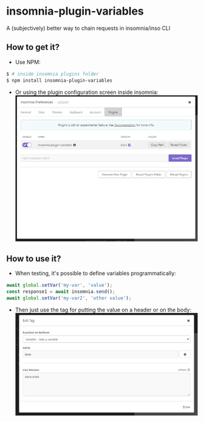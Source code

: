 # insomnia-plugin-variables
A (subjectively) better way to chain requests in insomnia/inso CLI

## How to get it?
- Use NPM:
```sh
$ # inside insomnia plugins folder
$ npm install insomnia-plugin-variables
```
- Or using the plugin configuration screen inside insomnia:
![Plugin configuration screen screenshot](/docs/img/insomnia_plugin_cfg.png "Plugin configuration screen screenshot")


## How to use it?

- When testing, it's possible to define variables programmatically:
```js
await global.setVar('my-var', 'value');
const response1 = await insomnia.send();
await global.setVar('my-var2', 'other value');
```
- Then just use the tag for putting the value on a header or on the body:
![Tag config screenshot](/docs/img/tag.png "Tag config screenshot")

